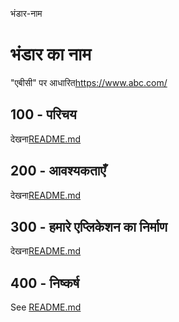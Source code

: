 भंडार-नाम

# भंडार का नाम

"एबीसी" पर आधारित<https://www.abc.com/>

## 100 - परिचय

देखना[README.md](./100/README.md)

## 200 - आवश्यकताएँ

देखना[README.md](./200/README.md)

## 300 - हमारे एप्लिकेशन का निर्माण

देखना[README.md](./300/README.md)

## 400 - निष्कर्ष

See [README.md](./400/README.md)
